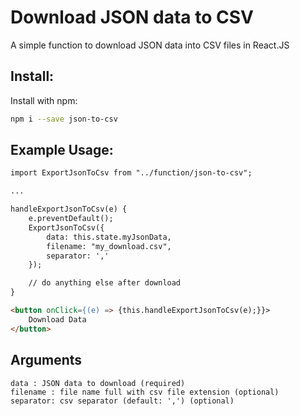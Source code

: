 # Download JSON data to CSV
A simple function to download JSON data into CSV files in React.JS

## Install:

Install with npm:
```sh
npm i --save json-to-csv
```

## Example Usage:
```html
import ExportJsonToCsv from "../function/json-to-csv";

...

handleExportJsonToCsv(e) {
    e.preventDefault();
    ExportJsonToCsv({
        data: this.state.myJsonData,
        filename: "my_download.csv",
        separator: ','
    });

    // do anything else after download
}

<button onClick={(e) => {this.handleExportJsonToCsv(e);}}>
    Download Data
</button>
```

## Arguments
```
data : JSON data to download (required)
filename : file name full with csv file extension (optional)
separator: csv separator (default: ',') (optional)
```